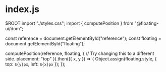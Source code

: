 # index.js

$ROOT 
import "./styles.css";
import { computePosition } from "@floating-ui/dom";

const reference = document.getElementById("reference");
const floating = document.getElementById("floating");

computePosition(reference, floating, {
  // Try changing this to a different side.
  placement: "top"
}).then(({ x, y }) => {
  Object.assign(floating.style, {
    top: `${y}px`,
    left: `${x}px`
  });
});
